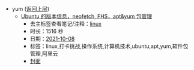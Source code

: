 - yum ([返回上层](../))
    - [Ubuntu 的版本信息，neofetch, FHS，apt&yum 包管理](https://www.bilibili.com/video/BV1ev411g7zP)
        - 去主标签查看笔记/注释：[linux](../markmap/linux.html)
        - 时长：1516 秒
        - 日期：[2021-10-08](../markmap/202110.html)
        - 标签：linux,打卡挑战,操作系统,计算机技术,ubuntu,apt,yum,软件包管理,阿里云
        - [封面](http://i0.hdslb.com/bfs/archive/99e1e3dd8c28fc9e0590ca75ba5c788cfeb1e7fa.jpg)
